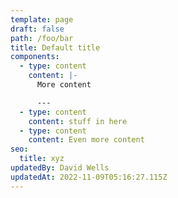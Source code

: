 ```yaml
---
template: page
draft: false
path: /foo/bar
title: Default title
components:
  - type: content
    content: |-
      More content

      ---
  - type: content
    content: stuff in here
  - type: content
    content: Even more content
seo:
  title: xyz
updatedBy: David Wells
updatedAt: 2022-11-09T05:16:27.115Z
---
```

